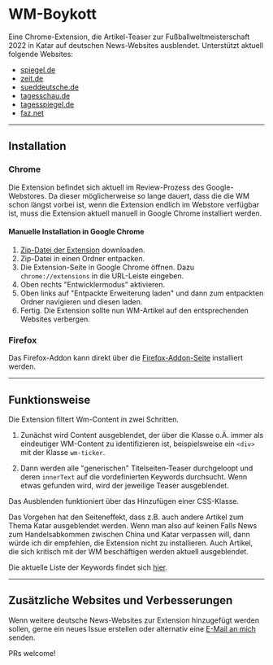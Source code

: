 # WM-Boykott

Eine Chrome-Extension, die Artikel-Teaser zur Fußballweltmeisterschaft 2022 in Katar auf deutschen News-Websites ausblendet. Unterstützt aktuell folgende Websites:

- [spiegel.de](https://www.spiegel.de)
- [zeit.de](https://www.zeit.de)
- [sueddeutsche.de](https://www.sueddeutsche.de)
- [tagesschau.de](https://www.tagesschau.de)
- [tagesspiegel.de](https://www.tagesspiegel.de)
- [faz.net](https://www.faz.net)

----

## Installation

### Chrome

Die Extension befindet sich aktuell im Review-Prozess des Google-Webstores. Da dieser möglicherweise so lange dauert, dass die die WM schon längst vorbei ist, wenn die Extension endlich im Webstore verfügbar ist, muss die Extension aktuell manuell in Google Chrome installiert werden.

#### Manuelle Installation in Google Chrome

1. [Zip-Datei der Extension](https://github.com/trych/wm-boykott/releases/download/v1.0.2/wm_boykott_chrome_v1.0.2.zip) downloaden.
2. Zip-Datei in einen Ordner entpacken.
3. Die Extension-Seite in Google Chrome öffnen. Dazu `chrome://extensions` in die URL-Leiste eingeben.
4. Oben rechts "Entwicklermodus" aktivieren.
5. Oben links auf "Entpackte Erweiterung laden" und dann zum entpackten Ordner navigieren und diesen laden.
6. Fertig. Die Extension sollte nun WM-Artikel auf den entsprechenden Websites verbergen.

### Firefox

Das Firefox-Addon kann direkt über die [Firefox-Addon-Seite](https://addons.mozilla.org/de/firefox/addon/wm-boykott/) installiert werden.

----

## Funktionsweise

Die Extension filtert Wm-Content in zwei Schritten.

1. Zunächst wird Content ausgeblendet, der über die Klasse o.Ä. immer als eindeutiger WM-Content zu identifizieren ist, beispielsweise ein `<div>` mit der Klasse `wm-ticker`.

2. Dann werden alle "generischen" Titelseiten-Teaser durchgeloopt und deren `innerText` auf die vordefinierten Keywords durchsucht. Wenn etwas gefunden wird, wird der jeweilige Teaser ausgeblendet.

Das Ausblenden funktioniert über das Hinzufügen einer CSS-Klasse.

Das Vorgehen hat den Seiteneffekt, dass z.B. auch andere Artikel zum Thema Katar ausgeblendet werden. Wenn man also auf keinen Falls News zum Handelsabkommen zwischen China und Katar verpassen will, dann würde ich dir empfehlen, die Extension nicht zu installieren. Auch Artikel, die sich kritisch mit der WM beschäftigen werden aktuell ausgeblendet.

Die aktuelle Liste der Keywords findet sich [hier](https://github.com/trych/wm-boykott/blob/8c10125368d0732364a795142317986c03e599a0/js/main.js#L1).

----

## Zusätzliche Websites und Verbesserungen

Wenn weitere deutsche News-Websites zur Extension hinzugefügt werden sollen, gerne ein neues Issue erstellen oder alternativ eine [E-Mail an mich](mailto:wm-boykott@trych.dev) senden.

PRs welcome!
